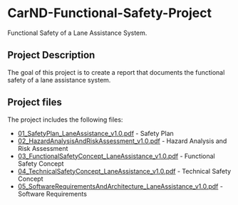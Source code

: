 # CarND-Functional-Safety-Project
Functional Safety of a Lane Assistance System.

## Project Description
The goal of this project is to create a report that documents the functional safety of a lane assistance system.

## Project files
The project includes the following files:
- [01_SafetyPlan_LaneAssistance_v1.0.pdf](https://github.com/SergeiDm/CarND-Functional-Safety-Project/blob/master/01_SafetyPlan_LaneAssistance_v1.0.pdf) - Safety Plan
- [02_HazardAnalysisAndRiskAssessment_v1.0.pdf](https://github.com/SergeiDm/CarND-Functional-Safety-Project/blob/master/02_HazardAnalysisAndRiskAssessment_v1.0.pdf) - Hazard Analysis and Risk Assessment
- [03_FunctionalSafetyConcept_LaneAssistance_v1.0.pdf](https://github.com/SergeiDm/CarND-Functional-Safety-Project/blob/master/03_FunctionalSafetyConcept_LaneAssistance_v1.0.pdf) - Functional Safety Concept
- [04_TechnicalSafetyConcept_LaneAssistance_v1.0.pdf](https://github.com/SergeiDm/CarND-Functional-Safety-Project/blob/master/04_TechnicalSafetyConcept_LaneAssistance_v1.0.pdf) - Technical Safety Concept
- [05_SoftwareRequirementsAndArchitecture_LaneAssistance_v1.0.pdf](https://github.com/SergeiDm/CarND-Functional-Safety-Project/blob/master/05_SoftwareRequirementsAndArchitecture_LaneAssistance_v1.0.pdf) - Software Requirements

